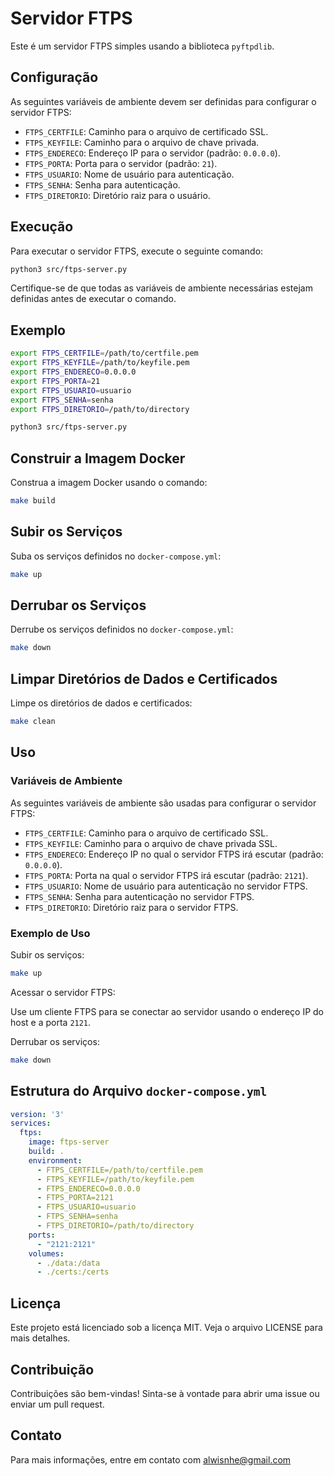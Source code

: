 # Servidor FTPS

Este é um servidor FTPS simples usando a biblioteca `pyftpdlib`.

## Configuração

As seguintes variáveis de ambiente devem ser definidas para configurar o servidor FTPS:

- `FTPS_CERTFILE`: Caminho para o arquivo de certificado SSL.
- `FTPS_KEYFILE`: Caminho para o arquivo de chave privada.
- `FTPS_ENDERECO`: Endereço IP para o servidor (padrão: `0.0.0.0`).
- `FTPS_PORTA`: Porta para o servidor (padrão: `21`).
- `FTPS_USUARIO`: Nome de usuário para autenticação.
- `FTPS_SENHA`: Senha para autenticação.
- `FTPS_DIRETORIO`: Diretório raiz para o usuário.

## Execução

Para executar o servidor FTPS, execute o seguinte comando:

```sh
python3 src/ftps-server.py
```

Certifique-se de que todas as variáveis de ambiente necessárias estejam definidas antes de executar o comando.

## Exemplo

```sh
export FTPS_CERTFILE=/path/to/certfile.pem
export FTPS_KEYFILE=/path/to/keyfile.pem
export FTPS_ENDERECO=0.0.0.0
export FTPS_PORTA=21
export FTPS_USUARIO=usuario
export FTPS_SENHA=senha
export FTPS_DIRETORIO=/path/to/directory

python3 src/ftps-server.py
```

## Construir a Imagem Docker

Construa a imagem Docker usando o comando:

```sh
make build
```

## Subir os Serviços

Suba os serviços definidos no `docker-compose.yml`:

```sh
make up
```

## Derrubar os Serviços

Derrube os serviços definidos no `docker-compose.yml`:

```sh
make down
```

## Limpar Diretórios de Dados e Certificados

Limpe os diretórios de dados e certificados:

```sh
make clean
```

## Uso

### Variáveis de Ambiente

As seguintes variáveis de ambiente são usadas para configurar o servidor FTPS:

- `FTPS_CERTFILE`: Caminho para o arquivo de certificado SSL.
- `FTPS_KEYFILE`: Caminho para o arquivo de chave privada SSL.
- `FTPS_ENDERECO`: Endereço IP no qual o servidor FTPS irá escutar (padrão: `0.0.0.0`).
- `FTPS_PORTA`: Porta na qual o servidor FTPS irá escutar (padrão: `2121`).
- `FTPS_USUARIO`: Nome de usuário para autenticação no servidor FTPS.
- `FTPS_SENHA`: Senha para autenticação no servidor FTPS.
- `FTPS_DIRETORIO`: Diretório raiz para o servidor FTPS.

### Exemplo de Uso

Subir os serviços:

```sh
make up
```

Acessar o servidor FTPS:

Use um cliente FTPS para se conectar ao servidor usando o endereço IP do host e a porta `2121`.

Derrubar os serviços:

```sh
make down
```

## Estrutura do Arquivo `docker-compose.yml`

```yaml
version: '3'
services:
  ftps:
    image: ftps-server
    build: .
    environment:
      - FTPS_CERTFILE=/path/to/certfile.pem
      - FTPS_KEYFILE=/path/to/keyfile.pem
      - FTPS_ENDERECO=0.0.0.0
      - FTPS_PORTA=2121
      - FTPS_USUARIO=usuario
      - FTPS_SENHA=senha
      - FTPS_DIRETORIO=/path/to/directory
    ports:
      - "2121:2121"
    volumes:
      - ./data:/data
      - ./certs:/certs
```

## Licença

Este projeto está licenciado sob a licença MIT. Veja o arquivo LICENSE para mais detalhes.

## Contribuição

Contribuições são bem-vindas! Sinta-se à vontade para abrir uma issue ou enviar um pull request.

## Contato

Para mais informações, entre em contato com alwisnhe@gmail.com